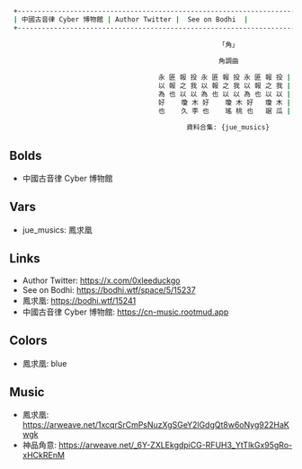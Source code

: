 ```bash
 +------------------------------------------------------------------------------------------------------------+  
 | 中國古音律 Cyber 博物館 | Author Twitter |  See on Bodhi  |                      宮·商·角·徵·羽                |
 +------------------------------------------------------------------------------------------------------------+
 
                                                    「角」
                                              
                                                    角調曲

                                     永 匪 報 投 永 匪 報 投 永 匪 報 投 | 詩
                                     以 報 之 我 以 報 之 我 以 報 之 我 | 經
                                     為 也 以 以 為 也 以 以 為 也 以 以 | ·
                                     好    瓊 木 好    瓊 木 好   瓊 木 | 木
                                     也    久 李 也    瑤 桃 也   琚 瓜 | 瓜
                                        
                                            資料合集: {jue_musics}                                     
```

## Bolds

* 中國古音律 Cyber 博物館

## Vars

* jue_musics: 鳳求凰

## Links

* Author Twitter: https://x.com/0xleeduckgo
* See on Bodhi: https://bodhi.wtf/space/5/15237
* 鳳求凰: https://bodhi.wtf/15241
* 中國古音律 Cyber 博物館: https://cn-music.rootmud.app

## Colors

* 鳳求凰: blue

## Music

* 鳳求凰: https://arweave.net/1xcqrSrCmPsNuzXgSGeY2lGdgQt8w6oNyg922HaKwgk
* 神品角意: https://arweave.net/_6Y-ZXLEkgdpiCG-RFUH3_YtTlkGx95gRo-xHCkREnM